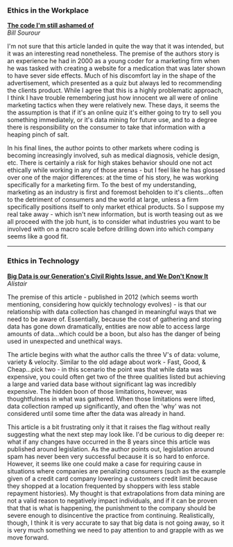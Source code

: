 ### Ethics in the Workplace

[**The code I'm still ashamed of**](https://www.freecodecamp.org/news/the-code-im-still-ashamed-of-e4c021dff55e/)  
*Bill Sourour*

I'm not sure that this article landed in quite the way that it was intended, but it was an interesting read nonetheless. The premise of the authors story is an experience he had in 2000 as a young coder for a marketing firm when he was tasked with creating a website for a medication that was later shown to have sever side effects.  Much of his discomfort lay in the shape of the advertisement, which presented as a quiz but always led to recommending the clients product.  While I agree that this is a highly problematic approach, I think I have trouble remembering just how innocent we all were of online marketing tactics when they were relatively new.  These days, it seems the the assumption is that if it's an online quiz it's either going to try to sell you something immediately, or it's data mining for future use, and to a degree there is responsibility on the consumer to take that information with a heaping pinch of salt.  

In his final lines, the author points to other markets where coding is becoming increasingly involved, suh as medical diagnosis, vehicle design, etc.  There is certainly a risk for high stakes behavior should one not act ethically while working in any of those arenas - but I feel like he has glossed over one of the major differences: at the time of his story, he was working specifically for a marketing firm.  To the best of my understanding, marketing as an industry is first and foremost beholden to it's clients...often to the detriment of consumers and the world at large, unless a firm specifically positions itself to only market ethical products.  So I suppose my real take away - which isn't new information, but is worth teasing out as we all proceed with the job hunt, is to consider what industries you want to be involved with on a macro scale before drilling down into which company seems like a good fit.  

---
### Ethics in Technology

[**Big Data is our Generation's Civil Rights Issue, and We Don't Know It**](http://solveforinteresting.com/big-data-is-our-generations-civil-rights-issue-and-we-dont-know-it/)  
*Alistair*

The premise of this article - published in 2012 (which seems worth mentioning, considering how quickly technology evolves) - is that our relationship with data collection has changed in meaningful ways that we need to be aware of.  Essentially, because the cost of gathering and storing data has gone down dramatically, entities are now able to access large amounts of data...which could be a boon, but also has the danger of being used in unexpected and unethical ways.

The article begins with what the author calls the three V's of data: volume, variety & velocity.  Similar to the old adage about work - Fast, Good, & Cheap...pick two - in this scenario the point was that while data was expensive, you could often get two of the three qualities listed but achieving a large and varied data base without significant lag was incredibly expensive.  The hidden boon of those limitations, however, was thoughtfulness in what was gathered.  When those limitations were lifted, data collection ramped up significantly, and often the 'why' was not considered until some time after the data was already in hand.

This article is a bit frustrating only it that it raises the flag without really suggesting what the next step may look like.  I'd be curious to dig deeper re: what if any changes have occurred in the 8 years since this article was published around legislation.  As the author points out, legislation around spam has never been very successful because it is so hard to enforce.  However, it seems like one could make a case for requiring cause in situations where companies are penalizing consumers (such as the example given of a credit card company lowering a customers credit limit because they shopped at a location frequented by shoppers with less stable repayment histories).  My thought is that extrapolations from data mining are not a valid reason to negatively impact individuals, and if it can be proven that that is what is happening, the punishment to the company should be severe enough to disincentive the practice from continuing.  Realistically, though, I think it is very accurate to say that big data is not going away, so it is very much something we need to pay attention to and grapple with as we move forward.
